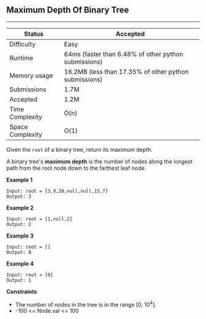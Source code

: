 ## Maximum Depth Of Binary Tree
---------
| Status | Accepted |
| --- | --- |
| Difficulty | Easy |
| Runtime | 64ms (faster than 6.48% of other python submissions) |
| Memory usage | 16.2MB (less than 17.35% of other python submissions) |
| Submissions | 1.7M |
| Accepted | 1.2M |
| Time Complexity | O(n) |
| Space Complexity | O(1) |

Given the `root` of a binary tree, return its maximum depth.

A binary tree's **maximum depth** is the number of nodes along the longest path from the root node down to the farthest leaf node.

**Example 1**
```
Input: root = [3,9,20,null,null,15,7]
Output: 3
```

**Example 2**
```
Input: root = [1,null,2]
Output: 2
```

**Example 3**
```
Input: root = []
Output: 0
```

**Example 4**
```
Input: root = [0]
Output: 1
```

**Constraints**
- The number of nodes in the tree is in the range [0, 10<sup>4</sup>].
- -100 <= Node.val <= 100
